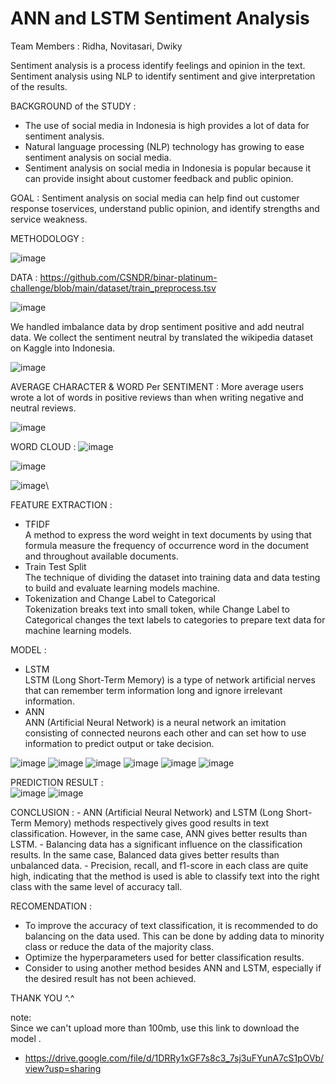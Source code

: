 # ANN and LSTM Sentiment Analysis

Team Members :  Ridha, Novitasari, Dwiky

Sentiment analysis is a process identify feelings and opinion in the text. Sentiment analysis using NLP to identify sentiment and give interpretation of the results.

BACKGROUND of the STUDY : 
- The use of social media in Indonesia is high provides a lot of data for sentiment analysis.
- Natural language processing (NLP) technology has growing to ease sentiment analysis on social media.
- Sentiment analysis on social media in Indonesia is popular because it can provide insight about customer feedback and public opinion.

GOAL :
Sentiment analysis on social media can help find out customer response toservices, understand public opinion, and identify strengths and service weakness.

METHODOLOGY :


![image](https://user-images.githubusercontent.com/114272161/223031547-6ce70740-25bc-48b4-871d-239316ba0805.png)

DATA : 
https://github.com/CSNDR/binar-platinum-challenge/blob/main/dataset/train_preprocess.tsv

![image](https://user-images.githubusercontent.com/114272161/223032027-0d6320a6-39eb-4fe2-83d1-c2b057464cf0.png)

We handled imbalance data by drop sentiment positive and add neutral data. We collect the sentiment neutral by translated the wikipedia dataset on Kaggle into Indonesia.

![image](https://user-images.githubusercontent.com/114272161/223032866-37f37d6d-3af2-486b-8f18-30596fe53aeb.png)

AVERAGE CHARACTER & WORD Per SENTIMENT :
More average users wrote a lot of words in positive reviews than when writing negative and neutral reviews.

![image](https://user-images.githubusercontent.com/114272161/223033014-f85fcc2b-8d30-44de-8b7e-60c3938b0a86.png)

WORD CLOUD :
![image](https://user-images.githubusercontent.com/114272161/223033187-0befbd7e-90fc-4b46-8ba9-1e0541524eb5.png)

![image](https://user-images.githubusercontent.com/114272161/223033353-df77e073-d88f-4c9a-a51e-e1db28ff1711.png)

![image](https://user-images.githubusercontent.com/114272161/223033429-0ecead72-caea-4310-bb29-b0b17223aff8.png)\

FEATURE EXTRACTION :
 - TFIDF <br />
  A method to express the word weight in text documents by using that formula measure the frequency of occurrence word in the document and throughout available documents.
 - Train Test Split <br />
  The technique of dividing the dataset into training data and data testing to build and evaluate learning models machine.
 - Tokenization and Change Label to Categorical <br />
  Tokenization breaks text into small token, while Change Label to Categorical changes the text labels to categories to prepare text data for machine learning models.
  
  MODEL :
  - LSTM <br />
    LSTM (Long Short-Term Memory) is a type of network artificial nerves that can remember term information long and ignore irrelevant information.
   - ANN <br />
    ANN (Artificial Neural Network) is a neural network an imitation consisting of connected neurons each other and can set how to use information to predict output or take decision.
    
![image](https://user-images.githubusercontent.com/114272161/223037381-c6feb680-de6a-42f4-a0f7-7ac60b3d8639.png)
![image](https://user-images.githubusercontent.com/114272161/223037712-e8b05ca8-eed6-431b-9b93-bbcbff1a7f06.png)
![image](https://user-images.githubusercontent.com/114272161/223037756-1b0dec1f-08ee-42c9-a6d1-2647ca67577d.png)
![image](https://user-images.githubusercontent.com/114272161/223037832-a3c7469d-1e37-4a47-8ce8-4bf20f32534f.png)
![image](https://user-images.githubusercontent.com/114272161/223037910-55b94fdc-afa7-4622-a202-9febc7ad88c1.png)
![image](https://user-images.githubusercontent.com/114272161/223038233-e22e3dd4-724f-4bd4-a8d2-4d560f5a8344.png)


PREDICTION RESULT : <br />
![image](https://user-images.githubusercontent.com/114272161/223038046-008f1977-ce00-478e-a255-1d1d5813d775.png)
![image](https://user-images.githubusercontent.com/114272161/223038149-aa1caae7-5bd9-4157-a0fa-c3838c6cc41f.png)


CONCLUSION :
    - ANN (Artificial Neural Network) and LSTM (Long Short-Term Memory) methods respectively gives good results in text classification. However, in the same case, ANN gives better results than LSTM.
    - Balancing data has a significant influence on the classification results. In the same case, Balanced data gives better results than unbalanced data.
    - Precision, recall, and f1-score in each class are quite high, indicating that the method is used is able to classify text into the right class with the same level of accuracy tall.
    
 RECOMENDATION :
  - To improve the accuracy of text classification, it is recommended to do balancing on the data used. This can be done by adding data to minority class or reduce the data of the majority class.
  - Optimize the hyperparameters used for better classification results.
  - Consider to using another method besides ANN and LSTM, especially if the desired result has not been achieved.
  
  
  THANK YOU ^.^

note: <br />
Since we can't upload more than 100mb, use this link to download the model . <br />
- https://drive.google.com/file/d/1DRRy1xGF7s8c3_7sj3uFYunA7cS1pOVb/view?usp=sharing
